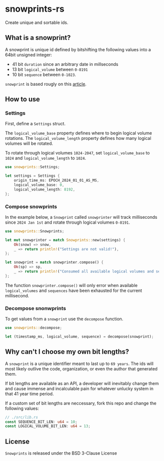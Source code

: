 # snowprints-rs

Create unique and sortable ids.

## What is a snowprint?

A snowprint is unique id defined by bitshifting the following values into a 64bit unsigned integer:
- 41 bit `duration` since an arbitrary date in millseconds
- 13 bit `logical_volume` between `0-8191`
- 10 bit `sequence` between `0-1023`.

`snowprint` is based rougly on this [article](https://instagram-engineering.com/sharding-ids-at-instagram-1cf5a71e5a5c).

## How to use

### Settings

First, define a `Settings` struct.

The `logical_volume_base` property defines where to begin logical volume rotations. The `logical_volume_length` property defines how many logical volumes will be rotated.

To rotate through logical volumes `1024-2047`, set `logical_volume_base` to `1024` and `logical_volume_length` to `1024`.

```rust
use snowprints::Settings;

let settings = Settings {
    origin_time_ms: EPOCH_2024_01_01_AS_MS,
    logical_volume_base: 0,
    logical_volume_length: 8192,
};
```

### Compose snowprints

In the example below, a `Snowprint` called `snowprinter` will track milliseconds since `2024 Jan 1st` and rotate through logical volumes `0-8191`.

```rust
use snowprints::Snowprints;

let mut snowprinter = match Snowprints::new(settings) {
    Ok(snow) => snow,
    _ => return println!("Settings are not valid!"),
};

let snowprint = match snowprinter.compose() {
    Ok(sp) => sp,
    _ => return println!("Consumed all available logical volumes and sequences!"),
};
```

The function `snowprinter.compose()` will only error when available `logical_volumes` and `sequences` have been exhausted for the current millisecond.

### Decompose snonwprints

To get values from a `snowprint` use the `decompose` function.

```rust
use snowprints::decompose;

let (timestamp_ms, logical_volume, sequence) = decompose(snowprint);
```

## Why can't I choose my own bit lengths?

A `snowprint` is a unique identifier meant to last up to `69 years`. The ids will most likely outlive the code, organization, or even the author that generated them.

If bit lengths are available as an API, a developer will inevitably change them and cause immense and incalculable pain for whatever unlucky system in that 41 year time period.

If a custom set of bit lengths are neccessary, fork this repo and change the following values:

```rust
// ./src/lib.rs
const SEQUENCE_BIT_LEN: u64 = 10;
const LOGICAL_VOLUME_BIT_LEN: u64 = 13;
```

## License

`Snowprints` is released under the BSD 3-Clause License